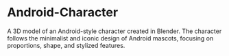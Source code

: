 # Android-Character
A 3D model of an Android-style character created in Blender. The character follows the minimalist and iconic design of Android mascots, focusing on proportions, shape, and stylized features.
